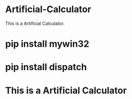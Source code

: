 # Artificial-Calculator
This is a Artificial Calculator.
<h1>pip install mywin32<h1/>
<h1>pip install dispatch<h1/>


<h1>This is a Artificial Calculator<h1/>
